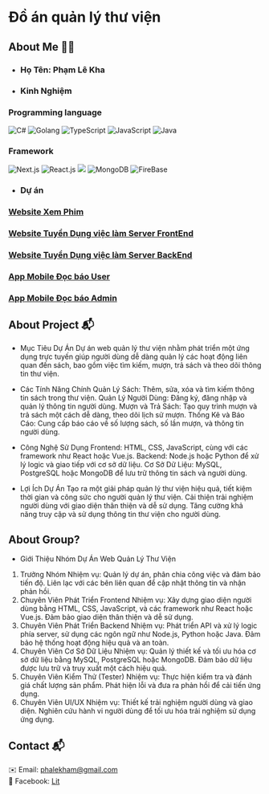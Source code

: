 # Đồ án quản lý thư viện
## About Me  👨‍💻
* ### Họ Tên: Phạm Lê Kha

* ###  Kinh Nghiệm  </br>

### Programming language
![C#](https://img.shields.io/badge/C%23-764ABC?style=for-the-badge&logo=c-sharp&logoColor=white)
![Golang](https://img.shields.io/badge/Golang-00CCFF?style=for-the-badge&logo=golang&logoColor=white)
![TypeScript](https://img.shields.io/badge/TypeScript-3178C6?style=for-the-badge&logo=typescript&logoColor=white)
![JavaScript](https://img.shields.io/badge/JavaScript-F7DF1E?style=for-the-badge&logo=javascript&logoColor=black)
![Java](https://img.shields.io/badge/Java-007396?style=for-the-badge&logo=java&logoColor=white)
### Framework
![Next.js](https://img.shields.io/badge/Next.js-000000?style=for-the-badge&logo=nextdotjs&logoColor=white)
![React.js](https://img.shields.io/badge/React-20232A?style=for-the-badge&logo=react&logoColor=61DAFB)
![](https://img.shields.io/badge/React-20232A?style=for-the-badge&logo=react&logoColor=61DAFB)
![MongoDB](https://img.shields.io/badge/MongoDB-47A248?style=for-the-badge&logo=mongodb&logoColor=white)
![FireBase](https://img.shields.io/badge/Firebase-039BE5?logo=Firebase&logoColor=white)
* ### **Dự án** </br>
### [Website Xem Phim](https://github.com/SviverVew/ThreeSome) </br>
### [Website Tuyển Dụng việc làm Server FrontEnd](https://github.com/thanhthien-git/hireforwork-app) </br>
### [Website Tuyển Dụng việc làm Server BackEnd](https://github.com/thanhthien-git/hireforwork-server) </br>
### [App Mobile Đọc báo User](https://github.com/SviverVew/News_App) </br>
### [App Mobile Đọc báo Admin](https://github.com/skicorn/NewsAppManager) </br>
## About Project 📬
* Mục Tiêu Dự Án
Dự án web quản lý thư viện nhằm phát triển một ứng dụng trực tuyến giúp người dùng dễ dàng quản lý các hoạt động liên quan đến sách, bao gồm việc tìm kiếm, mượn, trả sách và theo dõi thông tin thư viện.

* Các Tính Năng Chính
Quản Lý Sách: Thêm, sửa, xóa và tìm kiếm thông tin sách trong thư viện.
Quản Lý Người Dùng: Đăng ký, đăng nhập và quản lý thông tin người dùng.
Mượn và Trả Sách: Tạo quy trình mượn và trả sách một cách dễ dàng, theo dõi lịch sử mượn.
Thống Kê và Báo Cáo: Cung cấp báo cáo về số lượng sách, số lần mượn, và thông tin người dùng.
* Công Nghệ Sử Dụng
Frontend: HTML, CSS, JavaScript, cùng với các framework như React hoặc Vue.js.
Backend: Node.js hoặc Python để xử lý logic và giao tiếp với cơ sở dữ liệu.
Cơ Sở Dữ Liệu: MySQL, PostgreSQL hoặc MongoDB để lưu trữ thông tin sách và người dùng.
* Lợi Ích Dự Án
Tạo ra một giải pháp quản lý thư viện hiệu quả, tiết kiệm thời gian và công sức cho người quản lý thư viện.
Cải thiện trải nghiệm người dùng với giao diện thân thiện và dễ sử dụng.
Tăng cường khả năng truy cập và sử dụng thông tin thư viện cho người dùng.
## About Group?
* Giới Thiệu Nhóm Dự Án Web Quản Lý Thư Viện
1. Trưởng Nhóm
Nhiệm vụ: Quản lý dự án, phân chia công việc và đảm bảo tiến độ. Liên lạc với các bên liên quan để cập nhật thông tin và nhận phản hồi.
2. Chuyên Viên Phát Triển Frontend
Nhiệm vụ: Xây dựng giao diện người dùng bằng HTML, CSS, JavaScript, và các framework như React hoặc Vue.js. Đảm bảo giao diện thân thiện và dễ sử dụng.
3. Chuyên Viên Phát Triển Backend
Nhiệm vụ: Phát triển API và xử lý logic phía server, sử dụng các ngôn ngữ như Node.js, Python hoặc Java. Đảm bảo hệ thống hoạt động hiệu quả và an toàn.
4. Chuyên Viên Cơ Sở Dữ Liệu
Nhiệm vụ: Quản lý thiết kế và tối ưu hóa cơ sở dữ liệu bằng MySQL, PostgreSQL hoặc MongoDB. Đảm bảo dữ liệu được lưu trữ và truy xuất một cách hiệu quả.
5. Chuyên Viên Kiểm Thử (Tester)
Nhiệm vụ: Thực hiện kiểm tra và đánh giá chất lượng sản phẩm. Phát hiện lỗi và đưa ra phản hồi để cải tiến ứng dụng.
6. Chuyên Viên UI/UX
Nhiệm vụ: Thiết kế trải nghiệm người dùng và giao diện. Nghiên cứu hành vi người dùng để tối ưu hóa trải nghiệm sử dụng ứng dụng.
## Contact 📬

✉️ Email: phalekham@gmail.com<br/>
🔗 Facebook: [Lit](https://facebook.com/svivervew)

